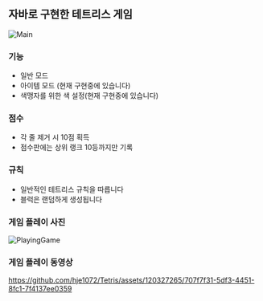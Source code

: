 ## 자바로 구현한 테트리스 게임
![Main](https://github.com/hje1072/Tetris/assets/120327265/ca286a79-8741-405b-a988-ecbeccdc52c4)

### 기능
- 일반 모드
- 아이템 모드 (현재 구현중에 있습니다)
- 색맹자를 위한 색 설정(현재 구현중에 있습니다)

### 점수
- 각 줄 제거 시 10점 획득
- 점수판에는 상위 랭크 10등까지만 기록

### 규칙
- 일반적인 테트리스 규칙을 따릅니다
- 블럭은 랜덤하게 생성됩니다

### 게임 플레이 사진

![PlayingGame](https://github.com/hje1072/Tetris/assets/120327265/883ef5ae-99f1-468d-a67c-26efa421a9df)


### 게임 플레이 동영상


https://github.com/hje1072/Tetris/assets/120327265/707f7f31-5df3-4451-8fc1-7f4137ee0359

